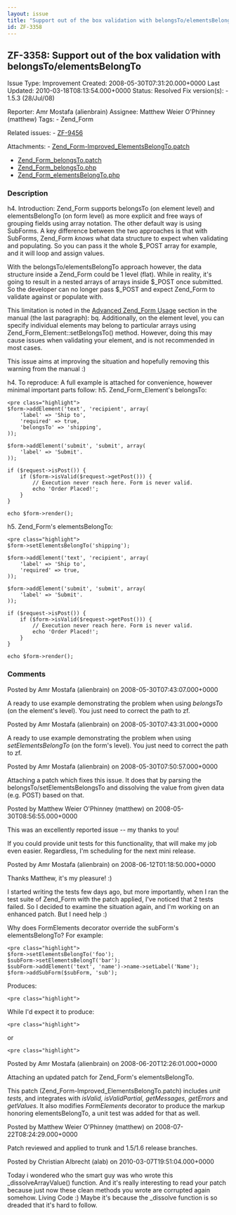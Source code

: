 ```yaml
---
layout: issue
title: "Support out of the box validation with belongsTo/elementsBelongTo"
id: ZF-3358
---
```


ZF-3358: Support out of the box validation with belongsTo/elementsBelongTo
--------------------------------------------------------------------------

 Issue Type: Improvement Created: 2008-05-30T07:31:20.000+0000 Last Updated: 2010-03-18T08:13:54.000+0000 Status: Resolved Fix version(s): - 1.5.3 (28/Jul/08)
 
 Reporter:  Amr Mostafa (alienbrain)  Assignee:  Matthew Weier O'Phinney (matthew)  Tags: - Zend\_Form
 
 Related issues: - [ZF-9456](/issues/browse/ZF-9456)
 
 Attachments: - [Zend\_Form-Improved\_ElementsBelongTo.patch](/issues/secure/attachment/11338/Zend_Form-Improved_ElementsBelongTo.patch)
- [Zend\_Form\_belongsTo.patch](/issues/secure/attachment/11314/Zend_Form_belongsTo.patch)
- [Zend\_Form\_belongsTo.php](/issues/secure/attachment/11312/Zend_Form_belongsTo.php)
- [Zend\_Form\_elementsBelongTo.php](/issues/secure/attachment/11313/Zend_Form_elementsBelongTo.php)
 
### Description

h4. Introduction: Zend\_Form supports belongsTo (on element level) and elementsBelongTo (on form level) as more explicit and free ways of grouping fields using array notation. The other default way is using SubForms. A key difference between the two approaches is that with SubForms, Zend\_Form _knows_ what data structure to expect when validating and populating. So you can pass it the whole $\_POST array for example, and it will loop and assign values.

With the belongsTo/elementsBelongTo approach however, the data structure inside a Zend\_Form could be 1 level (flat). While in reality, it's going to result in a nested arrays of arrays inside $\_POST once submitted. So the developer can no longer pass $\_POST and expect Zend\_Form to validate against or populate with.

This limitation is noted in the [Advanced Zend\_Form Usage](http://framework.zend.com/manual/en/zend.form.advanced.html#zend.form.advanced.arrayNotation) section in the manual (the last paragraph): bq. Additionally, on the element level, you can specify individual elements may belong to particular arrays using Zend\_Form\_Element::setBelongsTo() method. However, doing this may cause issues when validating your element, and is not recommended in most cases.

This issue aims at improving the situation and hopefully removing this warning from the manual :)

h4. To reproduce: A full example is attached for convenience, however minimal important parts follow: h5. Zend\_Form\_Element's belongsTo:

 
    <pre class="highlight">
    $form->addElement('text', 'recipient', array(
        'label' => 'Ship to',
        'required' => true,
        'belongsTo' => 'shipping',
    ));
    
    $form->addElement('submit', 'submit', array(
        'label' => 'Submit'.
    ));
    
    if ($request->isPost()) {
        if ($form->isValid($request->getPost())) {
            // Execution never reach here. Form is never valid.
            echo 'Order Placed!';
        }
    }
    
    echo $form->render();


h5. Zend\_Form's elementsBelongTo:

 
    <pre class="highlight">
    $form->setElementsBelongTo('shipping');
    
    $form->addElement('text', 'recipient', array(
        'label' => 'Ship to',
        'required' => true,
    ));
    
    $form->addElement('submit', 'submit', array(
        'label' => 'Submit'.
    ));
    
    if ($request->isPost()) {
        if ($form->isValid($request->getPost())) {
            // Execution never reach here. Form is never valid.
            echo 'Order Placed!';
        }
    }
    
    echo $form->render();


 

 

### Comments

Posted by Amr Mostafa (alienbrain) on 2008-05-30T07:43:07.000+0000

A ready to use example demonstrating the problem when using _belongsTo_ (on the element's level). You just need to correct the path to zf.

 

 

Posted by Amr Mostafa (alienbrain) on 2008-05-30T07:43:31.000+0000

A ready to use example demonstrating the problem when using _setElementsBelongTo_ (on the form's level). You just need to correct the path to zf.

 

 

Posted by Amr Mostafa (alienbrain) on 2008-05-30T07:50:57.000+0000

Attaching a patch which fixes this issue. It does that by parsing the belongsTo/setElementsBelongsTo and dissolving the value from given data (e.g. POST) based on that.

 

 

Posted by Matthew Weier O'Phinney (matthew) on 2008-05-30T08:56:55.000+0000

This was an excellently reported issue -- my thanks to you!

If you could provide unit tests for this functionality, that will make my job even easier. Regardless, I'm scheduling for the next mini release.

 

 

Posted by Amr Mostafa (alienbrain) on 2008-06-12T01:18:50.000+0000

Thanks Matthew, it's my pleasure! :)

I started writing the tests few days ago, but more importantly, when I ran the test suite of Zend\_Form with the patch applied, I've noticed that 2 tests failed. So I decided to examine the situation again, and I'm working on an enhanced patch. But I need help :)

Why does FormElements decorator override the subForm's elementsBelongTo? For example:

 
    <pre class="highlight">
    $form->setElementsBelongTo('foo');
    $subForm->setElementsBelongT('bar');
    $subForm->addElement('text', 'name')->name->setLabel('Name');
    $form->addSubForm($subForm, 'sub');


Produces:

 
    <pre class="highlight">


While I'd expect it to produce:

 
    <pre class="highlight">


or

 
    <pre class="highlight">


 

 

Posted by Amr Mostafa (alienbrain) on 2008-06-20T12:26:01.000+0000

Attaching an updated patch for Zend\_Form's elementsBelongTo.

This patch (Zend\_Form-Improved\_ElementsBelongTo.patch) includes _unit tests_, and integrates with _isValid, isValidPartial, getMessages, getErrors_ and _getValues_. It also modifies _FormElements_ decorator to produce the markup honoring elementsBelongTo, a unit test was added for that as well.

 

 

Posted by Matthew Weier O'Phinney (matthew) on 2008-07-22T08:24:29.000+0000

Patch reviewed and applied to trunk and 1.5/1.6 release branches.

 

 

Posted by Christian Albrecht (alab) on 2010-03-07T19:51:04.000+0000

Today i wondered who the smart guy was who wrote this \_dissolveArrayValue() function. And it's really interesting to read your patch because just now these clean methods you wrote are corrupted again somehow. Living Code :) Maybe it's because the \_dissolve function is so dreaded that it's hard to follow.

 

 
